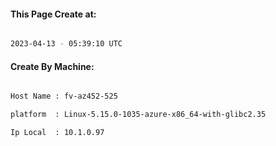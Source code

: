 
   
#### This Page Create at:

```bash

2023-04-13 - 05:39:10 UTC

```

#### Create By Machine:

```bash

Host Name : fv-az452-525

platform  : Linux-5.15.0-1035-azure-x86_64-with-glibc2.35

Ip Local  : 10.1.0.97

```

